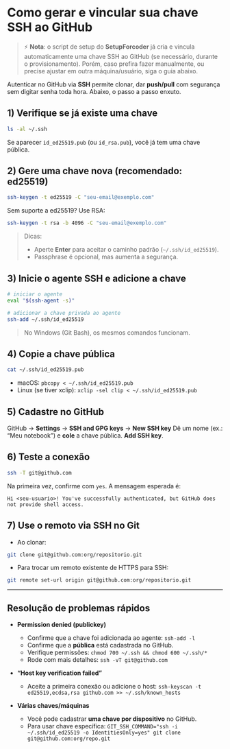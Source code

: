 # Como gerar e vincular sua chave SSH ao GitHub

> ⚡ **Nota**: o script de setup do **SetupForcoder** já cria e vincula automaticamente uma chave SSH ao GitHub (se necessário, durante o provisionamento).
> Porém, caso prefira fazer manualmente, ou precise ajustar em outra máquina/usuário, siga o guia abaixo.

Autenticar no GitHub via **SSH** permite clonar, dar **push/pull** com segurança sem digitar senha toda hora. Abaixo, o passo a passo enxuto.

## 1) Verifique se já existe uma chave

```bash
ls -al ~/.ssh
```

Se aparecer `id_ed25519.pub` (ou `id_rsa.pub`), você já tem uma chave pública.

## 2) Gere uma chave nova (recomendado: ed25519)

```bash
ssh-keygen -t ed25519 -C "seu-email@exemplo.com"
```

Sem suporte a ed25519? Use RSA:

```bash
ssh-keygen -t rsa -b 4096 -C "seu-email@exemplo.com"
```

> Dicas:
>
> * Aperte **Enter** para aceitar o caminho padrão (`~/.ssh/id_ed25519`).
> * Passphrase é opcional, mas aumenta a segurança.

## 3) Inicie o agente SSH e adicione a chave

```bash
# iniciar o agente
eval "$(ssh-agent -s)"

# adicionar a chave privada ao agente
ssh-add ~/.ssh/id_ed25519
```

> No Windows (Git Bash), os mesmos comandos funcionam.

## 4) Copie a chave **pública**

```bash
cat ~/.ssh/id_ed25519.pub
```

* macOS: `pbcopy < ~/.ssh/id_ed25519.pub`
* Linux (se tiver xclip): `xclip -sel clip < ~/.ssh/id_ed25519.pub`

## 5) Cadastre no GitHub

GitHub → **Settings** → **SSH and GPG keys** → **New SSH key**
Dê um nome (ex.: “Meu notebook”) e **cole** a chave pública. **Add SSH key**.

## 6) Teste a conexão

```bash
ssh -T git@github.com
```

Na primeira vez, confirme com `yes`. A mensagem esperada é:

```
Hi <seu-usuario>! You've successfully authenticated, but GitHub does not provide shell access.
```

## 7) Use o remoto via SSH no Git

* Ao clonar:

```bash
git clone git@github.com:org/repositorio.git
```

* Para trocar um remoto existente de HTTPS para SSH:

```bash
git remote set-url origin git@github.com:org/repositorio.git
```

---

## Resolução de problemas rápidos

* **Permission denied (publickey)**

  * Confirme que a chave foi adicionada ao agente: `ssh-add -l`
  * Confirme que a **pública** está cadastrada no GitHub.
  * Verifique permissões: `chmod 700 ~/.ssh && chmod 600 ~/.ssh/*`
  * Rode com mais detalhes: `ssh -vT git@github.com`

* **“Host key verification failed”**

  * Aceite a primeira conexão ou adicione o host:
    `ssh-keyscan -t ed25519,ecdsa,rsa github.com >> ~/.ssh/known_hosts`

* **Várias chaves/máquinas**

  * Você pode cadastrar **uma chave por dispositivo** no GitHub.
  * Para usar chave específica:
    `GIT_SSH_COMMAND="ssh -i ~/.ssh/id_ed25519 -o IdentitiesOnly=yes" git clone git@github.com:org/repo.git`
